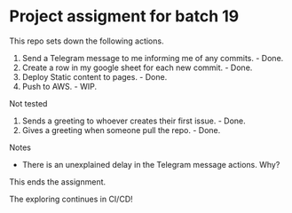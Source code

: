 # Project assigment for batch 19

This repo sets down the following actions.

1. Send a Telegram message to me informing me of any commits. - Done.
2. Create a row in my google sheet for each new commit. - Done.
3. Deploy Static content to pages. - Done.
4. Push to AWS. - WIP.

Not tested
1. Sends a greeting to whoever creates their first issue. - Done.
2. Gives a greeting when someone pull the repo. - Done.


Notes
- There is an unexplained delay in the Telegram message actions. Why?

This ends the assignment.

The exploring continues in CI/CD!
